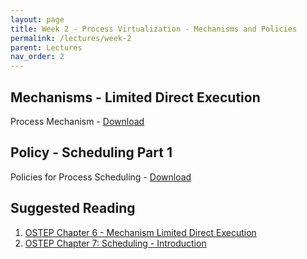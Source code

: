 ```yaml
---
layout: page
title: Week 2 - Process Virtualization - Mechanisms and Policies
permalink: /lectures/week-2
parent: Lectures
nav_order: 2
---
```


## Mechanisms - Limited Direct Execution
Process Mechanism - [Download](https://karthikv1392.github.io/cs3301_osn/slides/OSN_L03_Mechanisms.pdf)

## Policy - Scheduling Part 1
Policies for Process Scheduling - [Download](https://karthikv1392.github.io/cs3301_osn/slides/OSN_L04_Scheduling_Part1.pdf)


## Suggested Reading

1. [OSTEP Chapter 6 - Mechanism Limited Direct Execution](https://pages.cs.wisc.edu/~remzi/OSTEP/cpu-mechanisms.pdf)
2. [OSTEP Chapter 7: Scheduling - Introduction](https://pages.cs.wisc.edu/~remzi/OSTEP/cpu-sched.pdf)